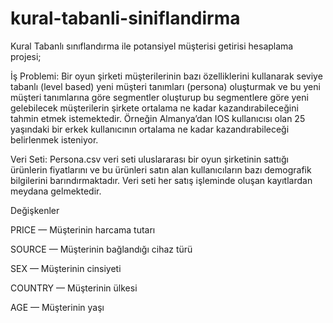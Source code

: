 # kural-tabanli-siniflandirma
Kural Tabanlı sınıflandırma ile potansiyel müşterisi getirisi hesaplama projesi;

İş Problemi:
Bir oyun şirketi müşterilerinin bazı özelliklerini kullanarak seviye tabanlı (level based) yeni müşteri tanımları (persona) oluşturmak
ve bu yeni müşteri tanımlarına göre segmentler oluşturup bu segmentlere göre yeni gelebilecek müşterilerin şirkete ortalama ne kadar kazandırabileceğini 
tahmin etmek istemektedir. Örneğin Almanya’dan IOS kullanıcısı olan 25 yaşındaki bir erkek kullanıcının ortalama ne kadar kazandırabileceği belirlenmek isteniyor.

Veri Seti:
Persona.csv veri seti uluslararası bir oyun şirketinin sattığı ürünlerin fiyatlarını ve bu ürünleri satın alan kullanıcıların bazı demografik bilgilerini barındırmaktadır. 
Veri seti her satış işleminde oluşan kayıtlardan meydana gelmektedir.

Değişkenler

PRICE — Müşterinin harcama tutarı

SOURCE — Müşterinin bağlandığı cihaz türü

SEX — Müşterinin cinsiyeti

COUNTRY — Müşterinin ülkesi

AGE — Müşterinin yaşı
